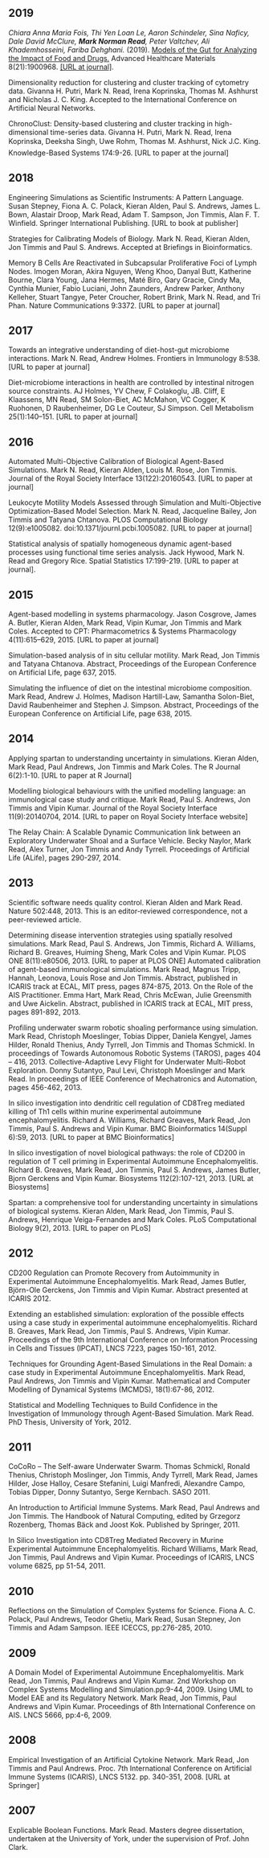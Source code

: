 ## 2019

_Chiara Anna Maria Fois, Thi Yen Loan Le, Aaron Schindeler, Sina Naficy, Dale David McClure, **Mark Norman Read**, Peter Valtchev, Ali Khademhosseini, Fariba Dehghani._
(2019).
[Models of the Gut for Analyzing the Impact of Food and Drugs.](https://marknormanread.github.io/pubs/Fois_et_al-2019-Advanced_Healthcare_Materials.pdf)
Advanced Healthcare Materials 8(21):1900968.
[[URL at journal]](https://onlinelibrary.wiley.com/doi/full/10.1002/adhm.201900968).

Dimensionality reduction for clustering and cluster tracking of cytometry data. Givanna H. Putri, Mark N. Read, Irena Koprinska, Thomas M. Ashhurst and Nicholas J. C. King. Accepted to the International Conference on Artificial Neural Networks.

ChronoClust: Density-based clustering and cluster tracking in high-dimensional time-series data. Givanna H. Putri, Mark N. Read, Irena Koprinska, Deeksha Singh, Uwe Rohm, Thomas M. Ashhurst, Nick J.C. King. Knowledge-Based Systems 174:9-26.  [URL to paper at the journal]

## 2018

Engineering Simulations as Scientific Instruments: A Pattern Language. Susan Stepney, Fiona A. C. Polack, Kieran Alden, Paul S. Andrews, James L. Bown, Alastair Droop, Mark Read, Adam T. Sampson, Jon Timmis, Alan F. T. Winfield. Springer International Publishing. [URL to book at publisher]

Strategies for Calibrating Models of Biology. Mark N. Read, Kieran Alden, Jon Timmis and Paul S. Andrews. Accepted at Briefings in Bioinformatics.

Memory B Cells Are Reactivated in Subcapsular Proliferative Foci of Lymph Nodes. Imogen Moran, Akira Nguyen, Weng Khoo, Danyal Butt, Katherine Bourne, Clara Young, Jana Hermes, Maté Biro, Gary Gracie, Cindy Ma, Cynthia Munier, Fabio Luciani, John Zaunders, Andrew Parker, Anthony Kelleher, Stuart Tangye, Peter Croucher, Robert Brink, Mark N. Read, and Tri Phan. Nature Communications 9:3372. [URL to paper at journal]

## 2017

Towards an integrative understanding of diet-host-gut microbiome interactions. Mark N. Read, Andrew Holmes. Frontiers in Immunology 8:538. [URL to paper at journal]

Diet-microbiome interactions in health are controlled by intestinal nitrogen source constraints. AJ Holmes, YV Chew, F Colakoglu, JB. Cliff, E Klaassens, MN Read, SM Solon-Biet, AC McMahon, VC Cogger, K Ruohonen, D Raubenheimer, DG Le Couteur, SJ Simpson. Cell Metabolism 25(1):140–151. [URL to paper at journal]

## 2016

Automated Multi-Objective Calibration of Biological Agent-Based Simulations. Mark N. Read, Kieran Alden, Louis M. Rose, Jon Timmis. Journal of the Royal Society Interface 13(122):20160543. [URL to paper at journal]

Leukocyte Motility Models Assessed through Simulation and Multi-Objective Optimization-Based Model Selection. Mark N. Read, Jacqueline Bailey, Jon Timmis and Tatyana Chtanova. PLOS Computational Biology 12(9):e1005082. doi:10.1371/journl.pcbi.1005082. [URL to paper at journal]

Statistical analysis of spatially homogeneous dynamic agent-based processes using functional time series analysis. Jack Hywood, Mark N. Read and Gregory Rice. Spatial Statistics 17:199-219. [URL to paper at journal].

## 2015

Agent-based modelling in systems pharmacology. Jason Cosgrove, James A. Butler, Kieran Alden, Mark Read, Vipin Kumar, Jon Timmis and Mark Coles. Accepted to CPT: Pharmacometrics & Systems Pharmacology 4(11):615–629, 2015. [URL to paper at journal]

Simulation-based analysis of in situ cellular motility. Mark Read, Jon Timmis and Tatyana Chtanova. Abstract, Proceedings of the European Conference on Artificial Life, page 637, 2015.

Simulating the influence of diet on the intestinal microbiome composition. Mark Read, Andrew J. Holmes, Madison Hartill-Law, Samantha Solon-Biet, David Raubenheimer and Stephen J. Simpson. Abstract, Proceedings of the European Conference on Artificial Life, page 638, 2015.

## 2014

Applying spartan to understanding uncertainty in simulations. Kieran Alden, Mark Read, Paul Andrews, Jon Timmis and Mark Coles. The R Journal 6(2):1-10. [URL to paper at R Journal]

Modelling biological behaviours with the unified modelling language: an immunological case study and critique. Mark Read, Paul S. Andrews, Jon Timmis and Vipin Kumar. Journal of the Royal Society Interface 11(9):20140704, 2014. [URL to paper on Royal Society Interface website]

The Relay Chain: A Scalable Dynamic Communication link between an Exploratory Underwater Shoal and a Surface Vehicle. Becky Naylor, Mark Read, Alex Turner, Jon Timmis and Andy Tyrrell. Proceedings of Artificial Life (ALife), pages 290-297, 2014.

## 2013

Scientific software needs quality control. Kieran Alden and Mark Read. Nature 502:448, 2013. This is an editor-reviewed correspondence, not a peer-reviewed article.

Determining disease intervention strategies using spatially resolved simulations. Mark Read, Paul S. Andrews, Jon Timmis, Richard A. Williams, Richard B. Greaves, Huiming Sheng, Mark Coles and Vipin Kumar. PLOS ONE 8(11):e80506, 2013. [URL to paper at PLOS ONE]
Automated calibration of agent-based immunological simulations. Mark Read, Magnus Tripp, Hannah, Leonova, Louis Rose and Jon Timmis. Abstract, published in ICARIS track at ECAL, MIT press, pages 874-875, 2013.
On the Role of the AIS Practitioner. Emma Hart, Mark Read, Chris McEwan, Julie Greensmith and Uwe Aickelin. Abstract, published in ICARIS track at ECAL, MIT press, pages 891-892, 2013.

Profiling underwater swarm robotic shoaling performance using simulation. Mark Read, Christoph Moeslinger, Tobias Dipper, Daniela Kengyel, James Hilder, Ronald Thenius, Andy Tyrrell, Jon Timmis and Thomas Schmickl. In proceedings of Towards Autonomous Robotic Systems (TAROS), pages 404 – 416, 2013.
Collective-Adaptive Levy Flight for Underwater Multi-Robot Exploration. Donny Sutantyo, Paul Levi, Christoph Moeslinger and Mark Read. In proceedings of IEEE Conference of Mechatronics and Automation, pages 456-462, 2013.

In silico investigation into dendritic cell regulation of CD8Treg mediated killing of Th1 cells within murine experimental autoimmune encephalomyelitis. Richard A. Williams, Richard Greaves, Mark Read, Jon Timmis, Paul S. Andrews and Vipin Kumar. BMC Bioinformatics 14(Suppl 6):S9, 2013. [URL to paper at BMC Bioinformatics]

In silico investigation of novel biological pathways: the role of CD200 in regulation of T cell priming in Experimental Autoimmune Encephalomyelitis. Richard B. Greaves, Mark Read, Jon Timmis, Paul S. Andrews, James Butler, Bjorn Gerckens and Vipin Kumar. Biosystems 112(2):107-121, 2013. [URL at Biosystems]

Spartan: a comprehensive tool for understanding uncertainty in simulations of biological systems. Kieran Alden, Mark Read, Jon Timmis, Paul S. Andrews, Henrique Veiga-Fernandes and Mark Coles. PLoS Computational Biology 9(2), 2013. [URL to paper on PLoS]

## 2012

CD200 Regulation can Promote Recovery from Autoimmunity in Experimental Autoimmune Encephalomyelitis. Mark Read, James Butler, Björn-Ole Gerckens, Jon Timmis and Vipin Kumar. Abstract presented at ICARIS 2012.

Extending an established simulation: exploration of the possible effects using a case study in experimental autoimmune encephalomyelitis. Richard B. Greaves, Mark Read, Jon Timmis, Paul S. Andrews, Vipin Kumar. Proceedings of the 9th International Conference on Information Processing in Cells and Tissues (IPCAT), LNCS 7223, pages 150-161, 2012.

Techniques for Grounding Agent-Based Simulations in the Real Domain: a case study in Experimental Autoimmune Encephalomyelitis. Mark Read, Paul Andrews, Jon Timmis and Vipin Kumar. Mathematical and Computer Modelling of Dynamical Systems (MCMDS), 18(1):67-86, 2012.

Statistical and Modelling Techniques to Build Confidence in the Investigation of Immunology through Agent-Based Simulation. Mark Read. PhD Thesis, University of York, 2012.

## 2011

CoCoRo – The Self-aware Underwater Swarm. Thomas Schmickl, Ronald Thenius, Christoph Moslinger, Jon Timmis, Andy Tyrrell, Mark Read, James Hilder, Jose Halloy, Cesare Stefanini, Luigi Manfredi, Alexandre Campo, Tobias Dipper, Donny Sutantyo, Serge Kernbach. SASO 2011.

An Introduction to Artificial Immune Systems. Mark Read, Paul Andrews and Jon Timmis. The Handbook of Natural Computing, edited by Grzegorz Rozenberg, Thomas Bäck and Joost Kok. Published by Springer, 2011.

In Silico Investigation into CD8Treg Mediated Recovery in Murine Experimental Autoimmune Encephalomyelitis. Richard Williams, Mark Read, Jon Timmis, Paul Andrews and Vipin Kumar. Proceedings of ICARIS, LNCS volume 6825, pp 51-54, 2011.

## 2010

Reflections on the Simulation of Complex Systems for Science. Fiona A. C. Polack, Paul Andrews, Teodor Ghetiu, Mark Read, Susan Stepney, Jon Timmis and Adam Sampson. IEEE ICECCS, pp:276-285, 2010.

## 2009

A Domain Model of Experimental Autoimmune Encephalomyelitis. Mark Read, Jon Timmis, Paul Andrews and Vipin Kumar. 2nd Workshop on Complex Systems Modelling and Simulation.pp:9-44, 2009.
Using UML to Model EAE and its Regulatory Network. Mark Read, Jon Timmis, Paul Andrews and Vipin Kumar. Proceedings of 8th International Conference on AIS. LNCS 5666, pp:4-6, 2009.

## 2008

Empirical Investigation of an Artificial Cytokine Network. Mark Read, Jon Timmis and Paul Andrews. Proc. 7th International Conference on Artificial Immune Systems (ICARIS), LNCS 5132. pp. 340-351, 2008. [URL at Springer]

## 2007

Explicable Boolean Functions. Mark Read. Masters degree dissertation, undertaken at the University of York, under the supervision of Prof. John Clark.